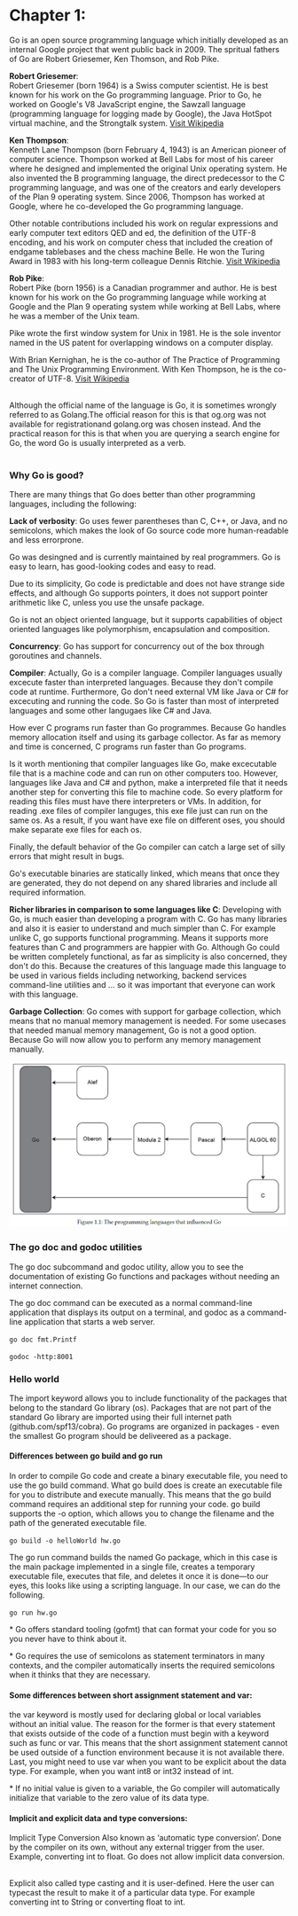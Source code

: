 # Chapter 1:

Go is an open source programming language which initially developed as an internal Google project that went public back in 2009. The spritual fathers of Go are Robert Griesemer, Ken Thomson, and Rob Pike.

**Robert Griesemer**:<br>
Robert Griesemer (born 1964) is a Swiss computer scientist. He is best known for his work on the Go programming language. Prior to Go, he worked on Google's V8 JavaScript engine, the Sawzall language (programming language for logging made by Google), the Java HotSpot virtual machine, and the Strongtalk system. [Visit Wikipedia](https://en.wikipedia.org/wiki/Robert_Griesemer)

**Ken Thompson**:<br>
Kenneth Lane Thompson (born February 4, 1943) is an American pioneer of computer science. Thompson worked at Bell Labs for most of his career where he designed and implemented the original Unix operating system. He also invented the B programming language, the direct predecessor to the C programming language, and was one of the creators and early developers of the Plan 9 operating system. Since 2006, Thompson has worked at Google, where he co-developed the Go programming language.

Other notable contributions included his work on regular expressions and early computer text editors QED and ed, the definition of the UTF-8 encoding, and his work on computer chess that included the creation of endgame tablebases and the chess machine Belle. He won the Turing Award in 1983 with his long-term colleague Dennis Ritchie. [Visit Wikipedia](https://en.wikipedia.org/wiki/Ken_Thompson)

**Rob Pike**:<br>
Robert Pike (born 1956) is a Canadian programmer and author. He is best known for his work on the Go programming language while working at Google and the Plan 9 operating system while working at Bell Labs, where he was a member of the Unix team.

Pike wrote the first window system for Unix in 1981. He is the sole inventor named in the US patent for overlapping windows on a computer display.

With Brian Kernighan, he is the co-author of The Practice of Programming and The Unix Programming Environment. With Ken Thompson, he is the co-creator of UTF-8. [Visit Wikipedia](https://en.wikipedia.org/wiki/Rob_Pike)


<br>
Although the official name of the language is Go, it is sometimes wrongly referred to as Golang.The official reason for this is that og.org was not available for registrationand golang.org was chosen instead. And the practical reason for this is that when you are querying a search engine for Go, the word Go is usually interpreted as a verb.<br><br>

### Why Go is good?
There are many things that Go does better than other programming languages, including the following:

**Lack of verbosity**: Go uses fewer parentheses than C, C++, or Java, and no semicolons, which makes the look of Go source code more human-readable and less errorprone.<br>

Go was desingned and is currently maintained by real programmers. Go is easy to learn, has good-looking codes and easy to read.

Due to its simplicity, Go code is predictable and does not have strange side effects, and although Go supports pointers, it does not support pointer arithmetic like C, unless you use the unsafe package.

Go is not an object oriented language, but it supports capabilities of object oriented languages like polymorphism, encapsulation and composition.

**Concurrency**: Go has support for concurrency out of the box through goroutines and channels. 

**Compiler**: Actually, Go is a compiler language. Compiler languages usually excecute faster than interpreted languages. Because they don't compile code at runtime. Furthermore, Go don't need external VM like Java or C# for excecuting and running the code. So Go is faster than most of interpreted languages and some other langugaes like C# and Java.<br>

How ever C programs run faster than Go programmes. Because Go handles memory allocation itself and using its garbage collector. As far as memory and time is concerned, C programs run faster than Go programs.<br>

Is it worth mentioning that compiler languages like Go, make excecutable file that is a machine code and can run on other computers too. However, languages like Java and C# and python, make a interpreted file that it needs another step for converting this file to machine code. So every platform for reading this files must have there interpreters or VMs. In addition, for reading .exe files of compiler languges, this exe file just can run on the same os. As a result, if you want have exe file on different oses, you should make separate exe files for each os.

Finally, the default behavior of the Go compiler can catch a large set of silly errors that might result in bugs.

Go's executable binaries are statically linked, which means that once they are generated, they do not depend on any shared libraries and include all required information. 

**Richer libraries in comparison to some languages like C**: Developing with Go, is much easier than developing a program with C. Go has many libraries and also it is easier to understand and much simpler than C. For example unlike C, go supports functional programming. Means it supports more features than C and programmers are happier with Go. Although Go could be written completely functional, as far as simplicity is also concerned, they don't do this. Because the creatures of this language made this language to be used in various fields including networking, backend services command-line utilities and ... so it was important that everyone can work with this language.

**Garbage Collection**: Go comes with support for garbage collection, which means that no manual memory management
is needed. For some usecases that needed manual memory management, Go is not a good option. Because Go will now allow you to perform any memory management manually.

![Local Image](./1.1.png "The programming languages that influenced Go")

### The go doc and godoc utilities
The go doc subcommand and godoc utility, allow you to see the documentation of existing Go functions and packages without needing an internet connection.

The go doc command can be executed as a normal command-line application that
displays its output on a terminal, and godoc as a command-line application that
starts a web server.

`go doc fmt.Printf`

`godoc -http:8001`

### Hello world

The import keyword allows you to include functionality of the packages that belong to the standard Go library (os). Packages that are not part of the standard Go library are imported using their full internet path (github.com/spf13/cobra). Go programs are organized in packages - even the smallest Go  program should be deliveered as a package. 

#### Differences between go build and go run
In order to compile Go code and create a binary executable file, you need to use the go build command. What go build does is create an executable file for you to distribute and execute manually. This means that the go build command requires an additional step for running your code.
go build supports the -o option, which allows you to change the filename and the path of the generated executable file.

`go build -o helloWorld hw.go`

The go run command builds the named Go package, which in this case is the main package implemented in a single file, creates a temporary executable file, executes that file, and deletes it once it is done—to our eyes, this looks like using a scripting language. In our case, we can do the following.

`go run hw.go`

\* Go offers standard tooling (gofmt) that can format your code for you so you never have to think about it.

\* Go requires the use of semicolons as statement terminators in many contexts, and the compiler automatically inserts the required semicolons when it thinks that they are necessary.

#### Some differences between short assignment statement and var:
the var keyword is mostly used for declaring global or local variables without an initial value. The reason for the former is that every statement that exists outside of the code of a function must begin with a keyword such as func or var. This means that the short assignment statement cannot be used outside of a function environment because it is not available there. Last, you might need to use var when you want to be explicit about the data type. For example, when you want int8 or
int32 instead of int.

\* If no initial value is given to a variable, the Go compiler will automatically initialize that variable to the zero value of its data type.

#### Implicit and explicit data and type conversions:
Implicit Type Conversion Also known as ‘automatic type conversion’. Done by the compiler on its own, without any external trigger from the user. Example, converting int to float.
Go does not allow implicit data conversion.

<br>
Explicit also called type casting and it is user-defined. Here the user can typecast the result to make it of a particular data type. For example converting int to String or converting float to int.






